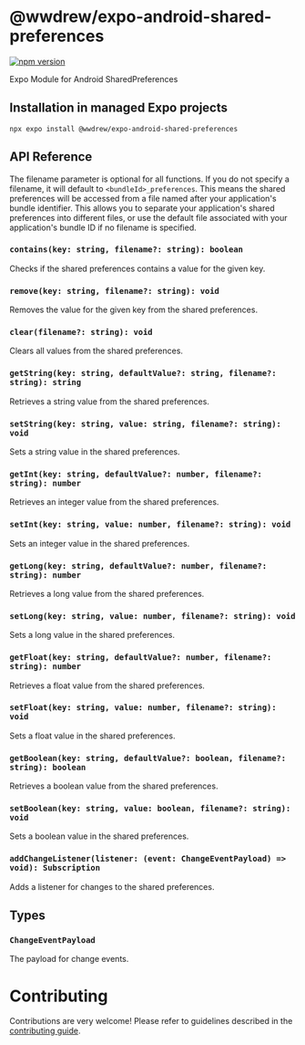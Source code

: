 # @wwdrew/expo-android-shared-preferences

[![npm version](https://badge.fury.io/js/@wwdrew%2Fexpo-android-shared-preferences.svg)](https://badge.fury.io/js/@wwdrew%2Fexpo-android-shared-preferences)

Expo Module for Android SharedPreferences

## Installation in managed Expo projects

```
npx expo install @wwdrew/expo-android-shared-preferences
```

## API Reference

The filename parameter is optional for all functions. If you do not specify a filename, it will default to `<bundleId>_preferences`. This means the shared preferences will be accessed from a file named after your application's bundle identifier. This allows you to separate your application's shared preferences into different files, or use the default file associated with your application's bundle ID if no filename is specified.

### `contains(key: string, filename?: string): boolean`

Checks if the shared preferences contains a value for the given key.

### `remove(key: string, filename?: string): void`

Removes the value for the given key from the shared preferences.

### `clear(filename?: string): void`

Clears all values from the shared preferences.

### `getString(key: string, defaultValue?: string, filename?: string): string`

Retrieves a string value from the shared preferences.

### `setString(key: string, value: string, filename?: string): void`

Sets a string value in the shared preferences.

### `getInt(key: string, defaultValue?: number, filename?: string): number`

Retrieves an integer value from the shared preferences.

### `setInt(key: string, value: number, filename?: string): void`

Sets an integer value in the shared preferences.

### `getLong(key: string, defaultValue?: number, filename?: string): number`

Retrieves a long value from the shared preferences.

### `setLong(key: string, value: number, filename?: string): void`

Sets a long value in the shared preferences.

### `getFloat(key: string, defaultValue?: number, filename?: string): number`

Retrieves a float value from the shared preferences.

### `setFloat(key: string, value: number, filename?: string): void`

Sets a float value in the shared preferences.

### `getBoolean(key: string, defaultValue?: boolean, filename?: string): boolean`

Retrieves a boolean value from the shared preferences.

### `setBoolean(key: string, value: boolean, filename?: string): void`

Sets a boolean value in the shared preferences.

### `addChangeListener(listener: (event: ChangeEventPayload) => void): Subscription`

Adds a listener for changes to the shared preferences.

## Types

### `ChangeEventPayload`
The payload for change events.
# Contributing

Contributions are very welcome! Please refer to guidelines described in the [contributing guide]( https://github.com/expo/expo#contributing).
